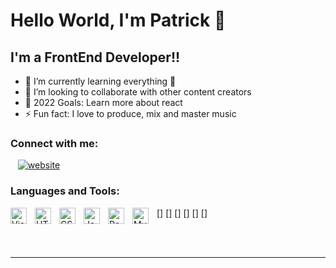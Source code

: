 # Hello World, I'm Patrick 👋 


## I'm a FrontEnd Developer!!

- 🌱 I’m currently learning everything 🤣
- 👯 I’m looking to collaborate with other content creators
- 🥅 2022 Goals: Learn more about react
- ⚡ Fun fact: I love to produce, mix and master music

### Connect with me:

&nbsp;&nbsp;
[![website](./img/linkedin-light.svg)](https://www.linkedin.com/in/patrick-davou-chollom-a6ba131b4/)

### Languages and Tools:

[<img align="left" alt="Visual Studio Code" width="26px" src="https://cdn.jsdelivr.net/gh/devicons/devicon/icons/vscode/vscode-original.svg" style="padding-right:10px;" />]
[<img align="left" alt="HTML5" width="26px" src="https://cdn.jsdelivr.net/gh/devicons/devicon/icons/html5/html5-original.svg" style="padding-right:10px;" />]
[<img align="left" alt="CSS3" width="26px" src="https://cdn.jsdelivr.net/gh/devicons/devicon/icons/css3/css3-original.svg" style="padding-right:10px;" />]
[<img align="left" alt="JavaScript" width="26px" src="https://cdn.jsdelivr.net/gh/devicons/devicon/icons/javascript/javascript-original.svg" style="padding-right:10px;" />]
[<img align="left" alt="React" width="26px" src="https://cdn.jsdelivr.net/gh/devicons/devicon/icons/react/react-original.svg" style="padding-right:10px;" />]
[<img align="left" alt="MySQL" width="26px" src="https://cdn.jsdelivr.net/gh/devicons/devicon/icons/mysql/mysql-original.svg" style="padding-right:10px;" />]

<br />
<br />

---


[linkedin]: https://www.linkedin.com/in/patrick-davou-chollom-a6ba131b4/

